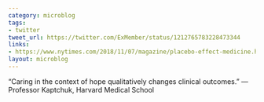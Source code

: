 ```yaml
---
category: microblog
tags:
- twitter
tweet_url: https://twitter.com/ExMember/status/1212765783228473344
links:
- https://www.nytimes.com/2018/11/07/magazine/placebo-effect-medicine.html
layout: microblog
---
```

“Caring in the context of hope qualitatively changes clinical outcomes.” — Professor Kaptchuk, Harvard Medical School
